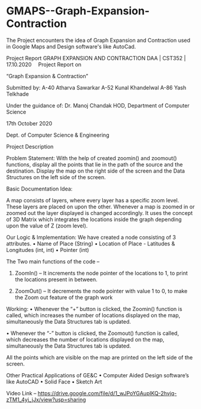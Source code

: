 # GMAPS--Graph-Expansion-Contraction
The Project encounters the idea of Graph Expansion and Contraction used in Google Maps and Design software's like AutoCad.

 
Project Report 
GRAPH EXPANSION AND CONTRACTION
DAA | CST352 | 17.10.2020 
Project Report on

“Graph Expansion & Contraction”

Submitted by:
A-40 Atharva Sawarkar
A-52 Kunal Khandelwal
A-86 Yash Telkhade

Under the guidance of:
Dr. Manoj Chandak
HOD, Department of Computer Science

17th October 2020

                               
Dept. of Computer Science & Engineering
                              
Project Description

Problem Statement: 
With the help of created zoomin() and zoomout() functions, display all the points that lie in the path of the source and the destination.
Display the map on the right side of the screen and the Data Structures on the left side of the screen.

Basic Documentation Idea: 

A map consists of layers, where every layer has a specific zoom level. These layers are placed on upon the other. Whenever a map is zoomed in or zoomed out the layer displayed is changed accordingly.
It uses the concept of 3D Matrix which integrates the locations inside the graph depending upon the value of Z (zoom level).
 
 
Our Logic & Implementation:
We have created a node consisting of 3 attributes. 
•	Name of Place (String)
•	Location of Place - Latitudes & Longitudes (int, int)
•	Pointer (int)
 
The Two main functions of the code – 
1.	ZoomIn() – It increments the node pointer of the locations to 1, to print the locations present in between.

2.	ZoomOut() – It decrements the node pointer with value 1 to 0, to make the Zoom out feature of the graph work


Working:
•	Whenever the “+” button is clicked, the Zoomin() function is called, which increases the number of locations displayed on the map, simultaneously the Data Structures tab is updated.

•	Whenever the “-” button is clicked, the Zoomout() function is called, which decreases the number of locations displayed on the map, simultaneously the Data Structures tab is updated. 

All the points which are visible on the map are printed on the left side of the screen.
 


Other Practical Applications of GE&C
•	Computer Aided Design software’s like AutoCAD
•	Solid Face
•	Sketch Art

Video Link –
https://drive.google.com/file/d/1_wJPoYGAupIKQ-2hvjq-zTM1_4yj_jJx/view?usp=sharing

